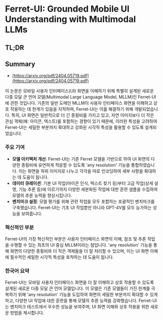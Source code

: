 # Ferret-UI: Grounded Mobile UI Understanding with Multimodal LLMs
## TL;DR
## Summary
- [https://arxiv.org/pdf/2404.05719.pdf](https://arxiv.org/pdf/2404.05719.pdf)

이 논문은 모바일 사용자 인터페이스(UI) 화면을 이해하기 위해 특별히 설계된 새로운 다중 모달 큰 언어 모델(Multimodal Large Language Model, MLLM)인 Ferret-UI에 관한 것입니다. 기존의 일반 도메인 MLLM이 사용자 인터페이스 화면을 이해하고 상호 작용하는 데 한계가 있음을 지적하며, Ferret-UI는 이를 해결하기 위해 개발되었습니다. 특히, UI 화면은 일반적으로 더 긴 종횡비를 가지고 있고, 자연 이미지보다 더 작은 관심 객체(예: 아이콘, 텍스트)를 포함하는 경향이 있기 때문에, 이러한 특성을 고려하여 Ferret-UI는 세밀한 부분까지 확대하고 강화된 시각적 특성을 활용할 수 있도록 설계되었습니다.

### 주요 기여
- **모델 아키텍처 개선**: Ferret-UI는 기존 Ferret 모델을 기반으로 하여 UI 화면의 다양한 종횡비에 유연하게 적응할 수 있도록 'any resolution' 기능을 통합하였습니다. 이는 화면을 하위 이미지로 나누고 각각을 따로 인코딩하여 세부 사항을 확대하는 데 도움이 됩니다.
- **데이터 큐레이션**: 기본 UI 작업(아이콘 인식, 텍스트 찾기 등)부터 고급 작업(상세 설명, 기능 추론 등)에 이르기까지 다양한 세분화된 작업에 대한 훈련 샘플을 수집하여 모델의 추론 능력을 향상시킵니다.
- **벤치마크 설정**: 모델 평가를 위해 관련 작업을 모두 포함하는 포괄적인 벤치마크를 구축했습니다. Ferret-UI는 기초 UI 작업뿐만 아니라 GPT-4V를 모두 능가하는 성능을 보여줍니다.

### 혁신적인 부분
Ferret-UI의 가장 혁신적인 부분은 사용자 인터페이스 화면의 이해, 참조 및 추론 작업을 수행할 수 있는 최초의 UI 중심 MLLM이라는 점입니다. 'any resolution' 기능을 통해 화면의 다양한 종횡비와 더 작은 객체들을 더 잘 처리할 수 있으며, 이는 UI 화면 이해에 필수적인 세밀한 시각적 특성을 포착하는 데 도움이 됩니다.

### 한국어 요약
Ferret-UI는 모바일 사용자 인터페이스 화면을 더 잘 이해하고 상호 작용할 수 있도록 설계된 새로운 다중 모달 큰 언어 모델입니다. 이 모델은 기존 모델들이 가진 한계를 극복하기 위해 'any resolution' 기능을 도입하여 화면의 세밀한 부분까지 확대할 수 있게 하고, 다양한 UI 작업에 대한 훈련을 통해 모델의 추론 능력을 강화했습니다. Ferret-UI는 벤치마크 테스트에서 우수한 성능을 보여주며, UI 화면 이해와 상호 작용을 위한 새로운 방법을 제시합니다.